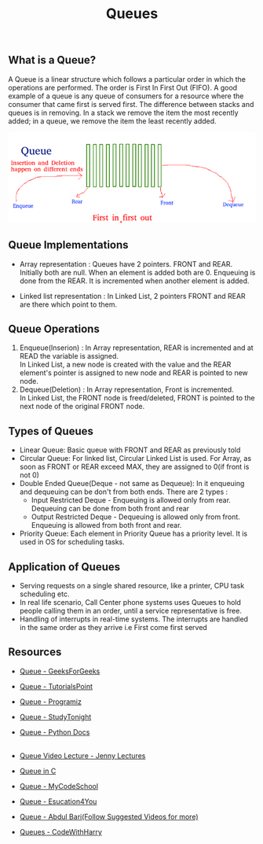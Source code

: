 <center><h1>Queues</h1></center><br>

## What is a Queue?

A Queue is a linear structure which follows a particular order in which the operations are performed. The order is First In First Out (FIFO). A good example of a queue is any queue of consumers for a resource where the consumer that came first is served first. The difference between stacks and queues is in removing. In a stack we remove the item the most recently added; in a queue, we remove the item the least recently added.

<img src="Queue.png" alt="Queues Image" />

## Queue Implementations

- Array representation : Queues have 2 pointers. FRONT and REAR. Initially both are null. When an element is added both are 0. Enqueuing is done from the REAR. It is incremented when another element is added.

- Linked list representation : In Linked List, 2 pointers FRONT and REAR are there which point to them.

## Queue Operations

1. Enqueue(Inserion) : In Array representation, REAR is incremented and at READ the variable is assigned.
<br>In Linked List, a new node is created with the value and the REAR element's pointer is assigned to new node and REAR is pointed to new node.
2. Dequeue(Deletion) : In Array representation, Front is incremented.
<br>In Linked List, the FRONT node is freed/deleted, FRONT is pointed to the next node of the original FRONT node.

## Types of Queues

- Linear Queue: Basic queue with FRONT and REAR as previously told
- Circular Queue: For linked list, Circular Linked List is used. For Array, as soon as FRONT or REAR exceed MAX, they are assigned to 0(if front is not 0)
- Double Ended Queue(Deque - not same as Dequeue): In it enqueuing and dequeuing can be don't from both ends. There are 2 types :
  - Input Restricted Deque - Enqueuing is allowed only from rear. Dequeuing can be done from both front and rear
  - Output Restricted Deque - Dequeuing is allowed only from front. Enqueuing is allowed from both front and rear.
- Priority Queue: Each element in Priority Queue has a priority level. It is used in OS for scheduling tasks.

## Application of Queues

- Serving requests on a single shared resource, like a printer, CPU task scheduling etc.
- In real life scenario, Call Center phone systems uses Queues to hold people calling them in an order, until a service representative is free.
- Handling of interrupts in real-time systems. The interrupts are handled in the same order as they arrive i.e First come first served

## Resources

- [Queue - GeeksForGeeks](https://www.geeksforgeeks.org/queue-data-structure/)
- [Queue - TutorialsPoint](https://www.tutorialspoint.com/data_structures_algorithms/dsa_queue.htm)
- [Queue - Programiz](https://www.programiz.com/dsa/queue)
- [Queue - StudyTonight](https://www.studytonight.com/data-structures/queue-data-structure)
- [Queue - Python Docs](https://docs.python.org/3/library/queue.html)<br><br>

- [Queue Video Lecture - Jenny Lectures](https://www.youtube.com/watch?v=zp6pBNbUB2U)
- [Queue in C](https://www.youtube.com/watch?v=gnYM_G1ILm0)
- [Queue - MyCodeSchool](https://www.youtube.com/watch?v=okr-XE8yTO8)
- [Queue - Esucation4You](https://www.youtube.com/watch?v=HI34Oytjjb4)
- [Queue - Abdul Bari(Follow Suggested Videos for more)](https://www.youtube.com/watch?v=nNnGh0N9P48)
- [Queues - CodeWithHarry](https://www.youtube.com/watch?v=JlZX7xIBjl0)
